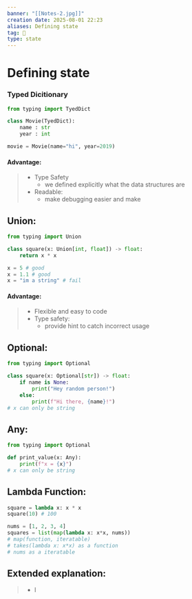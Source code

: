 ```yaml
---
banner: "[[Notes-2.jpg]]"
creation date: 2025-08-01 22:23
aliases: Defining state
tag: 🤖
type: state
---
```

# Defining state
### Typed Dicitionary
```python
from typing import TyedDict

class Movie(TyedDict):
	name : str
	year : int

movie = Movie(name="hi", year=2019)
```
#### Advantage:
> - Type Safety 
> 	- we defined explicitly what the data structures are
> - Readable:
> 	- make debugging easier and make 

## Union:
```python
from typing import Union

class square(x: Union[int, float]) -> float:
	return x * x

x = 5 # good
x = 1.1 # good
x = "im a string" # fail
```
#### Advantage:
> -  Flexible and easy to code
> - Type safety:
> 	- provide hint to catch incorrect usage

## Optional:
```python
from typing import Optional

class square(x: Optional[str]) -> float:
	if name is None:
		print("Hey random person!")
	else:
		print(f"Hi there, {name}!")
# x can only be string
```

## Any:
```python
from typing import Optional

def print_value(x: Any):
	print(f"x = {x}")
# x can only be string
```

## Lambda Function:
```python
square = lambda x: x * x
square(10) # 100

nums = [1, 2, 3, 4]
squares = list(map(lambda x: x*x, nums))
# map(function, iteratable) 
# takes(lambda x: x*x) as a function
# nums as a iteratable
```

## Extended explanation:
> - l


